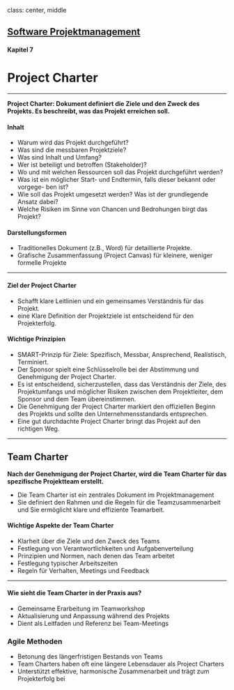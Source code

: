 class: center, middle

## [Software Projektmanagement](index.html)

#### Kapitel 7

# Project Charter
---

**Project Charter: Dokument definiert die Ziele und den Zweck des Projekts. Es beschreibt, was das Projekt erreichen soll.**

#### Inhalt
- Warum wird das Projekt durchgeführt?
- Was sind die messbaren Projektziele?
- Was sind Inhalt und Umfang?
- Wer ist beteiligt und betroffen (Stakeholder)?
- Wo und mit welchen Ressourcen soll das Projekt durchgeführt werden?
- Was ist ein möglicher Start- und Endtermin, falls dieser bekannt oder vorgege-
ben ist?
- Wie soll das Projekt umgesetzt werden? Was ist der grundlegende Ansatz dabei?
- Welche Risiken im Sinne von Chancen und Bedrohungen birgt das Projekt?

#### Darstellungsformen

- Traditionelles Dokument (z.B., Word) für detaillierte Projekte.
- Grafische Zusammenfassung (Project Canvas) für kleinere, weniger formelle Projekte

---

#### Ziel der Project Charter

- Schafft klare Leitlinien und ein gemeinsames Verständnis für das Projekt.
- eine Klare Definition der Projektziele ist entscheidend für den Projekterfolg.

#### Wichtige Prinzipien

- SMART-Prinzip für Ziele: Spezifisch, Messbar, Ansprechend, Realistisch, Terminiert.
- Der Sponsor spielt eine Schlüsselrolle bei der Abstimmung und Genehmigung der Project Charter.
- Es ist entscheidend, sicherzustellen, dass das Verständnis der Ziele, des Projektumfangs und möglicher Risiken zwischen dem Projektleiter, dem Sponsor und dem Team übereinstimmen.
- Die Genehmigung der Project Charter markiert den offiziellen Beginn des Projekts und sollte den Unternehmensstandards entsprechen.
- Eine gut durchdachte Project Charter bringt das Projekt auf den richtigen Weg.

---


## Team Charter

**Nach der Genehmigung der Project Charter, wird die Team Charter für das spezifische Projektteam erstellt.**
- Die Team Charter ist ein zentrales Dokument im Projektmanagement
- Sie definiert den Rahmen und die Regeln für die Teamzusammenarbeit und Sie ermöglicht klare und effiziente Teamarbeit.

#### Wichtige Aspekte der Team Charter

- Klarheit über die Ziele und den Zweck des Teams
- Festlegung von Verantwortlichkeiten und Aufgabenverteilung
- Prinzipien und Normen, nach denen das Team arbeitet
- Festlegung typischer Arbeitszeiten
- Regeln für Verhalten, Meetings und Feedback
---
#### Wie sieht die Team Charter in der Praxis aus?

- Gemeinsame Erarbeitung im Teamworkshop
- Aktualisierung und Anpassung während des Projekts
- Dient als Leitfaden und Referenz bei Team-Meetings

### Agile Methoden

- Betonung des längerfristigen Bestands von Teams
- Team Charters haben oft eine längere Lebensdauer als Project Charters
- Unterstützt effektive, harmonische Zusammenarbeit und trägt zum Projekterfolg bei
